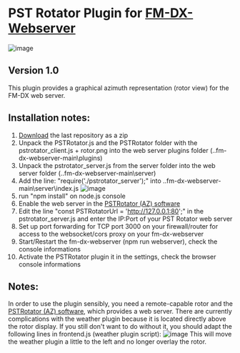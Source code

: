 # PST Rotator Plugin for [FM-DX-Webserver](https://github.com/NoobishSVK/fm-dx-webserver)

![image](https://github.com/user-attachments/assets/dffecdad-8a67-496f-a88c-f97db8ec5a89)


## Version 1.0 

This plugin provides a graphical azimuth representation (rotor view) for the FM-DX web server.

## Installation notes:

1. [Download]([https://github.com/Highpoint2000/PSTRotator/releases]) the last repository as a zip
3. Unpack the PSTRotator.js and the PSTRotator folder with the pstrotator_client.js + rotor.png into the web server plugins folder (..fm-dx-webserver-main\plugins)
4. Unpack the pstrotator_server.js from the server folder into the web server folder (..fm-dx-webserver-main\server)
5. Add the line: "require('./pstrotator_server');" into ..fm-dx-webserver-main\server\index.js 
   ![image](https://github.com/user-attachments/assets/d0336049-5dfa-4238-9d25-506c3188e6f1)
6. run "npm install" on node.js console
7. Enable the web server in the [PSTRotator (AZ) software](https://www.pstrotator.com/)
8. Edit the line "const PSTRotatorUrl = 'http://127.0.0.1:80';" in the pstrotator_server.js and enter the IP:Port of your PST Rotator web server
9. Set up port forwarding for TCP port 3000 on your firewall/router for access to the websocket/cors proxy on your fm-dx-webserver
10. Start/Restart the fm-dx-webserver (npm run webserver), check the console informations
11. Activate the PSTRotator plugin it in the settings, check the browser console informations 


## Notes: 

In order to use the plugin sensibly, you need a remote-capable rotor and the [PSTRotator (AZ) software](https://www.pstrotator.com/), which provides a web server. There are currently complications with the weather plugin because it is located directly above the rotor display. If you still don't want to do without it, you should adapt the following lines in frontend.js (weather plugin script):
![image](https://github.com/user-attachments/assets/7e27a78f-cc59-4d1e-9a0b-cc93a6a18139)
This will move the weather plugin a little to the left and no longer overlay the rotor.


